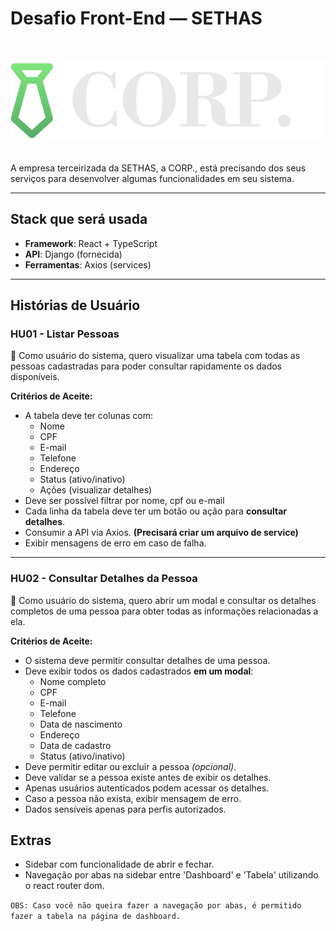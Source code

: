 # Desafio Front-End — SETHAS
<br>
<p align="center">
  <img src="./src/assets/corp_readme.svg">
</p>
<br>
A empresa terceirizada da SETHAS, a CORP., está precisando dos seus serviços para desenvolver algumas funcionalidades em seu sistema.

---

## Stack que será usada

- **Framework**: React + TypeScript  
- **API**: Django (fornecida)  
- **Ferramentas**: Axios (services)

---

## Histórias de Usuário

### HU01 - Listar Pessoas

💬 Como usuário do sistema, quero visualizar uma tabela com todas as pessoas cadastradas para poder consultar rapidamente os dados disponíveis. 

**Critérios de Aceite:**
- A tabela deve ter colunas com:
  - Nome
  - CPF
  - E-mail
  - Telefone
  - Endereço
  - Status (ativo/inativo)
  - Ações (visualizar detalhes)
- Deve ser possível filtrar por nome, cpf ou e-mail
- Cada linha da tabela deve ter um botão ou ação para **consultar detalhes**.
- Consumir a API via Axios. **(Precisará criar um arquivo de service)**
- Exibir mensagens de erro em caso de falha.

---

### HU02 - Consultar Detalhes da Pessoa

💬 Como usuário do sistema, quero abrir um modal e consultar os detalhes completos de uma pessoa para obter todas as informações relacionadas a ela.

**Critérios de Aceite:**
- O sistema deve permitir consultar detalhes de uma pessoa.
- Deve exibir todos os dados cadastrados **em um modal**:
  - Nome completo  
  - CPF  
  - E-mail  
  - Telefone  
  - Data de nascimento  
  - Endereço  
  - Data de cadastro  
  - Status (ativo/inativo)
- Deve permitir editar ou excluir a pessoa *(opcional)*.  
- Deve validar se a pessoa existe antes de exibir os detalhes.  
- Apenas usuários autenticados podem acessar os detalhes.  
- Caso a pessoa não exista, exibir mensagem de erro.  
- Dados sensíveis apenas para perfis autorizados.

## Extras
- Sidebar com funcionalidade de abrir e fechar.
- Navegação por abas na sidebar entre 'Dashboard' e 'Tabela' utilizando o react router dom.

```OBS: Caso você não queira fazer a navegação por abas, é permitido fazer a tabela na página de dashboard.```
